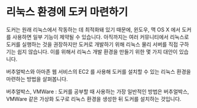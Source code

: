 # 리눅스 환경에 도커 마련하기

도커는 원래 리눅스에서 작동하는 데 최적화돼 있기 때문에, 윈도우, 맥 OS X 에서 도커를 사용하면 일부 기능이 제약될 수 있습니다. 아직까지는 여러 커뮤니티에서 리눅스로 도커를 실행하는 것을 권장하지만 도커로 개발하기 위해 리눅스 물리 서버를 직접 구하기는 쉽지 않습니다. 이를 위해서 리눅스 개발 환경을 만들기 위한 몇 가지 대안이 있습니다. 

버추얼박스와 아마존 웹 서비스의 EC2 를 사용해 도커를 설치할 수 있는 리눅스 환경을 마련하는 방법을 살펴봅니다.

버추얼박스, VMWare
: 도커를 공부할 때 사용하는 가장 일반적인 방법은 버추얼박스, VMWare 같은 가상화 도구로 리눅스 환경을 생성한 뒤 도커를 설치하는 것입니다. 
<!--stackedit_data:
eyJoaXN0b3J5IjpbLTc2NDc4MTc2MF19
-->